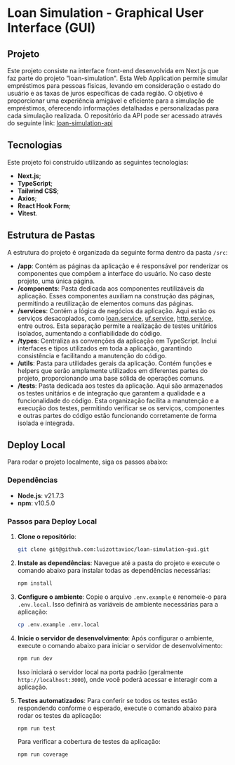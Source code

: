 # Loan Simulation - Graphical User Interface (GUI)

## Projeto
Este projeto consiste na interface front-end desenvolvida em Next.js que faz parte do projeto "loan-simulation". Esta Web Application permite simular empréstimos para pessoas físicas, levando em consideração o estado do usuário e as taxas de juros específicas de cada região. O objetivo é proporcionar uma experiência amigável e eficiente para a simulação de empréstimos, oferecendo informações detalhadas e personalizadas para cada simulação realizada. O repositório da API pode ser acessado através do seguinte link: [loan-simulation-api](https://github.com/luizottavioc/loan-simulation-api)

## Tecnologias
Este projeto foi construído utilizando as seguintes tecnologias:
- **Next.js**;
- **TypeScript**;
- **Tailwind CSS**;
- **Axios**;
- **React Hook Form**;
- **Vitest**.

## Estrutura de Pastas
A estrutura do projeto é organizada da seguinte forma dentro da pasta `/src`:
- **/app**: Contém as páginas da aplicação e é responsável por renderizar os componentes que compõem a interface do usuário. No caso deste projeto, uma única página.
- **/components**: Pasta dedicada aos componentes reutilizáveis da aplicação. Esses componentes auxiliam na construção das páginas, permitindo a reutilização de elementos comuns das páginas.
- **/services**: Contém a lógica de negócios da aplicação. Aqui estão os serviços desacoplados, como [loan.service](./src/services/loan.service.ts), [uf.service](./src/services/uf.service.ts), [http.service](./src/services/http.service.ts), entre outros. Esta separação permite a realização de testes unitários isolados, aumentando a confiabilidade do código.
- **/types**: Centraliza as convenções da aplicação em TypeScript. Inclui interfaces e tipos utilizados em toda a aplicação, garantindo consistência e facilitando a manutenção do código.
- **/utils**: Pasta para utilidades gerais da aplicação. Contém funções e helpers que serão amplamente utilizados em diferentes partes do projeto, proporcionando uma base sólida de operações comuns.
- **/tests**: Pasta dedicada aos testes da aplicação. Aqui são armazenados os testes unitários e de integração que garantem a qualidade e a funcionalidade do código. Esta organização facilita a manutenção e a execução dos testes, permitindo verificar se os serviços, componentes e outras partes do código estão funcionando corretamente de forma isolada e integrada.

## Deploy Local
Para rodar o projeto localmente, siga os passos abaixo:

### Dependências
- **Node.js**: v21.7.3
- **npm**: v10.5.0

### Passos para Deploy Local
1. **Clone o repositório**:
    ```bash
    git clone git@github.com:luizottavioc/loan-simulation-gui.git
    ```

2. **Instale as dependências**:
    Navegue até a pasta do projeto e execute o comando abaixo para instalar todas as dependências necessárias:
    ```bash
    npm install
    ```

3. **Configure o ambiente**:
    Copie o arquivo `.env.example` e renomeie-o para `.env.local`. Isso definirá as variáveis de ambiente necessárias para a aplicação:
    ```bash
    cp .env.example .env.local
    ```

4. **Inicie o servidor de desenvolvimento**:
    Após configurar o ambiente, execute o comando abaixo para iniciar o servidor de desenvolvimento:
    ```bash
    npm run dev
    ```
    Isso iniciará o servidor local na porta padrão (geralmente `http://localhost:3000`), onde você poderá acessar e interagir com a aplicação.

5. **Testes automatizados**:
    Para conferir se todos os testes estão respondendo conforme o esperado, execute o comando abaixo para rodar os testes da aplicação:  
    ```bash 
    npm run test
    ```  
    Para verificar a cobertura de testes da aplicação: 
    ```bash 
    npm run coverage
    ```  